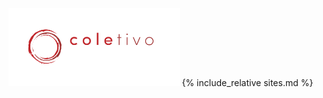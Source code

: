 <link rel="stylesheet" href="https://cdnjs.cloudflare.com/ajax/libs/font-awesome/4.7.0/css/font-awesome.min.css">
<style>
.fa {
border:0;
font-size:30px!important;
margin:10px 5px;
padding:10px;
width:50px;
cursor: pointer;
}

.footer {
background-color:#1a1a1a;
border-top:1px dotted #333;
bottom:0;
left:0;
position:absolute;
right:0;
}

.logo {
margin:-15px 0 -20px 0;
background-color:transparent !important;
}

.mainDiv {
background:#1a1a1a;
color:#333;
font-family:Helvetica, sans-serif;
font-size:14px;
height:100%;
left:0;
margin:0;
overflow:hidden;
position:absolute;
text-align:center;
top:0;
width:100%;
}

.titleCard{
color:#c1282d;
z-index:10;
}

a::before, a::after {
content: "    ";
font-weight:900;
opacity: .3;
}

.no-after::after, .no-after::before{
content:"";
  }

a, x {
font-weight: 700;
border:1px dotted #333;
color:#fff;
display:block;
font-size:90%!important;
height:100%;
margin: -1px 0;
min-height:35px;
padding:20px 2px;
position:relative;
text-align:center;
text-decoration:none!important;
width:100%;
}

body {
text-transform: uppercase;
background:#1a1a1a;
}

del > a {
color:#666 !important;
}
</style>

<div class="mainDiv" markdown="1">
<img class="logo" src="./logo.svg" height="125">
{% include_relative sites.md %}
<div class="footer">
<x onclick="window.location.href = 'https://www.instagram.com/coletivo_amigdalas/'" class="fa fa-instagram"></x>
<x onclick="window.location.href = 'https://www.facebook.com/Coletivo-Am%C3%ADgdalas-104712007882184/'" class="fa fa-facebook-f"></x>
<x onclick="window.location.href = 'https://www.youtube.com/channel/UCig7BqOgl6cLp-fJi2fRQFw'" class="fa fa-youtube"></x>
</div>
</div>
